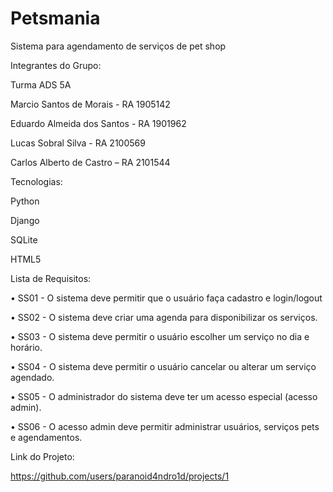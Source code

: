 # Petsmania
Sistema para agendamento de serviços de pet shop

Integrantes do Grupo:


Turma ADS 5A

Marcio Santos de Morais - RA 1905142 

Eduardo Almeida dos Santos - RA 1901962 

Lucas Sobral Silva - RA 2100569

Carlos Alberto de Castro – RA 2101544 


Tecnologias:

Python 

Django 

SQLite

HTML5 

Lista de Requisitos:

• SS01 - O sistema deve permitir que o usuário faça cadastro e login/logout

•	SS02 - O sistema deve criar uma agenda para disponibilizar os serviços.

•	SS03 - O sistema deve permitir o usuário escolher um serviço no dia e horário.

•	SS04 - O sistema deve permitir o usuário cancelar ou alterar um serviço agendado.

•	SS05 - O administrador do sistema deve ter um acesso especial (acesso admin).

•	SS06 - O acesso admin deve permitir administrar usuários, serviços pets e agendamentos. 


Link do Projeto:

https://github.com/users/paranoid4ndro1d/projects/1
